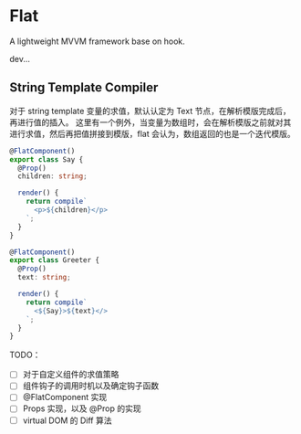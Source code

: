 # Flat

A lightweight MVVM framework base on hook.

dev...

## String Template Compiler

对于 string template 变量的求值，默认认定为 Text 节点，在解析模版完成后，再进行值的插入。
这里有一个例外，当变量为数组时，会在解析模版之前就对其进行求值，然后再把值拼接到模版，flat 会认为，数组返回的也是一个迭代模版。

```typescript
@FlatComponent()
export class Say {
  @Prop()
  children: string;

  render() {
    return compile`
      <p>${children}</p>
    `;
  }
}

@FlatComponent()
export class Greeter {
  @Prop()
  text: string;

  render() {
    return compile`
      <${Say}>${text}</>
    `;
  }
}
```

TODO：
- [ ] 对于自定义组件的求值策略
- [ ] 组件钩子的调用时机以及确定钩子函数
- [ ] @FlatComponent 实现
- [ ] Props 实现，以及 @Prop 的实现
- [ ] virtual DOM 的 Diff 算法
